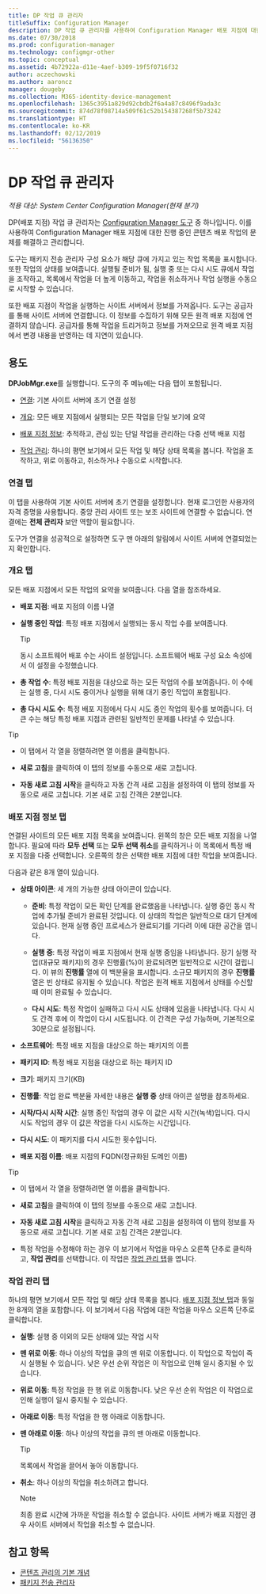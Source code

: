 ```yaml
---
title: DP 작업 큐 관리자
titleSuffix: Configuration Manager
description: DP 작업 큐 관리자를 사용하여 Configuration Manager 배포 지점에 대한 콘텐츠 배포 작업의 문제를 해결하고 관리합니다.
ms.date: 07/30/2018
ms.prod: configuration-manager
ms.technology: configmgr-other
ms.topic: conceptual
ms.assetid: 4b72922a-d11e-4aef-b309-19f5f0716f32
author: aczechowski
ms.author: aaroncz
manager: dougeby
ms.collection: M365-identity-device-management
ms.openlocfilehash: 1365c3951a829d92cbdb2f6a4a87c8496f9ada3c
ms.sourcegitcommit: 874d78f08714a509f61c52b154387268f5b73242
ms.translationtype: HT
ms.contentlocale: ko-KR
ms.lasthandoff: 02/12/2019
ms.locfileid: "56136350"
---
```

# <a name="dp-job-queue-manager"></a>DP 작업 큐 관리자

*적용 대상: System Center Configuration Manager(현재 분기)*

DP(배포 지점) 작업 큐 관리자는 [Configuration Manager 도구](/sccm/core/support/tools) 중 하나입니다. 이를 사용하여 Configuration Manager 배포 지점에 대한 진행 중인 콘텐츠 배포 작업의 문제를 해결하고 관리합니다. 

도구는 패키지 전송 관리자 구성 요소가 해당 큐에 가지고 있는 작업 목록을 표시합니다. 또한 작업의 상태를 보여줍니다. 실행될 준비가 됨, 실행 중 또는 다시 시도 큐에서 작업을 조작하고, 목록에서 작업을 더 높게 이동하고, 작업을 취소하거나 작업 실행을 수동으로 시작할 수 있습니다.

또한 배포 지점이 작업을 실행하는 사이트 서버에서 정보를 가져옵니다. 도구는 공급자를 통해 사이트 서버에 연결합니다. 이 정보를 수집하기 위해 모든 원격 배포 지점에 연결하지 않습니다. 공급자를 통해 작업을 트리거하고 정보를 가져오므로 원격 배포 지점에서 변경 내용을 반영하는 데 지연이 있습니다.



## <a name="usage"></a>용도

**DPJobMgr.exe**를 실행합니다. 도구의 주 메뉴에는 다음 탭이 포함됩니다. 

- [연결](#bkmk_connect): 기본 사이트 서버에 초기 연결 설정  

- [개요](#bkmk_overview): 모든 배포 지점에서 실행되는 모든 작업을 단일 보기에 요약  

- [배포 지점 정보](#bkmk_dp-info): 추적하고, 관심 있는 단일 작업을 관리하는 다중 선택 배포 지점  

- [작업 관리](#bkmk_manage-jobs): 하나의 평면 보기에서 모든 작업 및 해당 상태 목록을 봅니다. 작업을 조작하고, 위로 이동하고, 취소하거나 수동으로 시작합니다.  


### <a name="bkmk_connect"></a> 연결 탭

이 탭을 사용하여 기본 사이트 서버에 초기 연결을 설정합니다. 현재 로그인한 사용자의 자격 증명을 사용합니다. 중앙 관리 사이트 또는 보조 사이트에 연결할 수 없습니다. 연결에는 **전체 관리자** 보안 역할이 필요합니다.

도구가 연결을 성공적으로 설정하면 도구 맨 아래의 알림에서 사이트 서버에 연결되었는지 확인합니다. 


### <a name="bkmk_overview"></a> 개요 탭

모든 배포 지점에서 모든 작업의 요약을 보여줍니다. 다음 열을 참조하세요.  

- **배포 지점**: 배포 지점의 이름 나열  

- **실행 중인 작업**: 특정 배포 지점에서 실행되는 동시 작업 수를 보여줍니다.  

    > [!Tip]  
    > 동시 소프트웨어 배포 수는 사이트 설정입니다. 소프트웨어 배포 구성 요소 속성에서 이 설정을 수정했습니다.  

- **총 작업 수**: 특정 배포 지점을 대상으로 하는 모든 작업의 수를 보여줍니다. 이 수에는 실행 중, 다시 시도 중이거나 실행을 위해 대기 중인 작업이 포함됩니다.  

- **총 다시 시도 수**: 특정 배포 지점에서 다시 시도 중인 작업의 횟수를 보여줍니다. 더 큰 수는 해당 특정 배포 지점과 관련된 일반적인 문제를 나타낼 수 있습니다.  


> [!Tip]  
> - 이 탭에서 각 열을 정렬하려면 열 이름을 클릭합니다.  
> 
> - **새로 고침**을 클릭하여 이 탭의 정보를 수동으로 새로 고칩니다.  
> 
> - **자동 새로 고침 시작**을 클릭하고 자동 간격 새로 고침을 설정하여 이 탭의 정보를 자동으로 새로 고칩니다. 기본 새로 고침 간격은 2분입니다.  


### <a name="bkmk_dp-info"></a> 배포 지점 정보 탭

연결된 사이트의 모든 배포 지점 목록을 보여줍니다. 왼쪽의 창은 모든 배포 지점을 나열합니다. 필요에 따라 **모두 선택** 또는 **모두 선택 취소**를 클릭하거나 이 목록에서 특정 배포 지점을 다중 선택합니다. 오른쪽의 창은 선택한 배포 지점에 대한 작업을 보여줍니다.

다음과 같은 8개 열이 있습니다.  

- **상태 아이콘**: 세 개의 가능한 상태 아이콘이 있습니다.  

    - **준비**: 특정 작업이 모든 확인 단계를 완료했음을 나타냅니다. 실행 중인 동시 작업에 추가될 준비가 완료된 것입니다. 이 상태의 작업은 일반적으로 대기 단계에 있습니다. 현재 실행 중인 프로세스가 완료되기를 기다려 이에 대한 공간을 엽니다.  

    - **실행 중**: 특정 작업이 배포 지점에서 현재 실행 중임을 나타냅니다. 장기 실행 작업(대규모 패키지)의 경우 진행률(%)이 완료되려면 일반적으로 시간이 걸립니다. 이 뷰의 **진행률** 열에 이 백분율을 표시합니다. 소규모 패키지의 경우 **진행률** 열은 빈 상태로 유지될 수 있습니다. 작업은 원격 배포 지점에서 상태를 수신할 때 이미 완료될 수 있습니다.  

    - **다시 시도**: 특정 작업이 실패하고 다시 시도 상태에 있음을 나타냅니다. 다시 시도 간격 후에 이 작업이 다시 시도됩니다. 이 간격은 구성 가능하며, 기본적으로 30분으로 설정됩니다.  

- **소프트웨어**: 특정 배포 지점을 대상으로 하는 패키지의 이름  

- **패키지 ID**: 특정 배포 지점을 대상으로 하는 패키지 ID  

- **크기**: 패키지 크기(KB)  

- **진행률**: 작업 완료 백분율 자세한 내용은 **실행 중** 상태 아이콘 설명을 참조하세요.  

- **시작/다시 시작 시간**: 실행 중인 작업의 경우 이 값은 시작 시간(녹색)입니다. 다시 시도 작업의 경우 이 값은 작업을 다시 시도하는 시간입니다.  

- **다시 시도**: 이 패키지를 다시 시도한 횟수입니다.  

- **배포 지점 이름**: 배포 지점의 FQDN(정규화된 도메인 이름)  

> [!Tip]  
> - 이 탭에서 각 열을 정렬하려면 열 이름을 클릭합니다.  
> 
> - **새로 고침**을 클릭하여 이 탭의 정보를 수동으로 새로 고칩니다.  
> 
> - **자동 새로 고침 시작**을 클릭하고 자동 간격 새로 고침을 설정하여 이 탭의 정보를 자동으로 새로 고칩니다. 기본 새로 고침 간격은 2분입니다.  
> 
> - 특정 작업을 수정해야 하는 경우 이 보기에서 작업을 마우스 오른쪽 단추로 클릭하고, **작업 관리**를 선택합니다. 이 작업은 [작업 관리 탭](#bkmk_manage-jobs)을 엽니다.  


### <a name="bkmk_manage-jobs"></a> 작업 관리 탭

하나의 평면 보기에서 모든 작업 및 해당 상태 목록을 봅니다. [배포 지점 정보 탭](#bkmk_dp-info)과 동일한 8개의 열을 포함합니다. 이 보기에서 다음 작업에 대한 작업을 마우스 오른쪽 단추로 클릭합니다.  

- **실행**: 실행 중 이외의 모든 상태에 있는 작업 시작  

- **맨 위로 이동**: 하나 이상의 작업을 큐의 맨 위로 이동합니다. 이 작업으로 작업이 즉시 실행될 수 있습니다. 낮은 우선 순위 작업은 이 작업으로 인해 일시 중지될 수 있습니다.  

- **위로 이동**: 특정 작업을 한 행 위로 이동합니다. 낮은 우선 순위 작업은 이 작업으로 인해 실행이 일시 중지될 수 있습니다.  

- **아래로 이동**: 특정 작업을 한 행 아래로 이동합니다.  

- **맨 아래로 이동**: 하나 이상의 작업을 큐의 맨 아래로 이동합니다.  

    > [!Tip]  
    > 목록에서 작업을 끌어서 놓아 이동합니다.  

- **취소**: 하나 이상의 작업을 취소하려고 합니다.  

    > [!Note]  
    > 최종 완료 시간에 가까운 작업을 취소할 수 없습니다. 사이트 서버가 배포 지점인 경우 사이트 서버에서 작업을 취소할 수 없습니다.  



## <a name="see-also"></a>참고 항목

- [콘텐츠 관리의 기본 개념](/sccm/core/plan-design/hierarchy/fundamental-concepts-for-content-management)
- [패키지 전송 관리자](/sccm/core/plan-design/hierarchy/package-transfer-manager)

